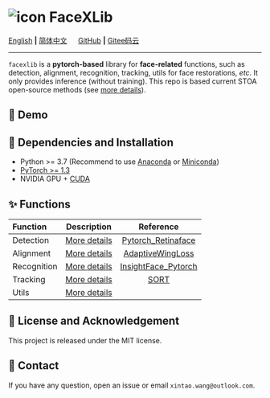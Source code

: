 # ![icon](assets/icon_small.png) FaceXLib

[English](README.md) **|** [简体中文](README_CN.md) &emsp; [GitHub](https://github.com/xinntao/facexlib) **|** [Gitee码云](https://gitee.com/xinntao/facexlib)

---

`facexlib` is a **pytorch-based** library for **face-related** functions, such as detection, alignment, recognition, tracking, utils for face restorations, *etc*.
It only provides inference (without training).
This repo is based current STOA open-source methods (see [more details](#Functions)).

## :eyes: Demo

## :wrench: Dependencies and Installation

- Python >= 3.7 (Recommend to use [Anaconda](https://www.anaconda.com/download/#linux) or [Miniconda](https://docs.conda.io/en/latest/miniconda.html))
- [PyTorch >= 1.3](https://pytorch.org/)
- NVIDIA GPU + [CUDA](https://developer.nvidia.com/cuda-downloads)

## :sparkles: Functions

| Function | Description  | Reference |
| :--- | :---:        |     :---:      |
| Detection | [More details](facexlib/detection/README.md) | [Pytorch_Retinaface](https://github.com/biubug6/Pytorch_Retinaface) |
| Alignment | [More details](facexlib/alignment/README.md) | [AdaptiveWingLoss](https://github.com/protossw512/AdaptiveWingLoss) |
| Recognition | [More details](facexlib/recognition/README.md) | [InsightFace_Pytorch](https://github.com/TreB1eN/InsightFace_Pytorch) |
| Tracking | [More details](facexlib/tracking/README.md) | [SORT](https://github.com/abewley/sort) |
| Utils | [More details](facexlib/utils/README.md) | |

## :scroll: License and Acknowledgement

This project is released under the MIT license. <br>

## :e-mail: Contact

If you have any question, open an issue or email `xintao.wang@outlook.com`.
